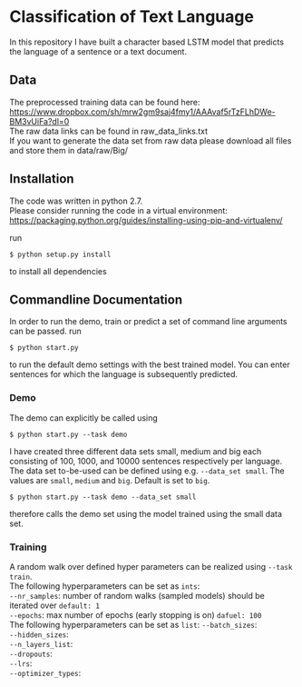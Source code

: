 # Classification of Text Language

In this repository I have built a character based LSTM model that predicts the language of a sentence or a text document.

## Data
The preprocessed training data can be found here: <br/>
https://www.dropbox.com/sh/mrw2gm9saj4fmy1/AAAvaf5rTzFLhDWe-BM3vUiFa?dl=0 <br/>
The raw data links can be found in raw_data_links.txt <br/>
If you want to generate the data set from raw data please download all files and store them in data/raw/Big/ <br/>

## Installation
The code was written in python 2.7. <br/>
Please consider running the code in a virtual environment: <br/>
https://packaging.python.org/guides/installing-using-pip-and-virtualenv/  <br/>

run
```
$ python setup.py install
```
to install all dependencies

## Commandline Documentation
In order to run the demo, train or predict a set of command line arguments can be passed.
run
```
$ python start.py
```
to run the default demo settings with the best trained model. You can enter sentences for which the language is subsequently predicted. <br/>

### Demo 

The demo can explicitly be called using
```
$ python start.py --task demo
```
I have created three different data sets small, medium and big each consisting of 100, 1000, and 10000 sentences respectively per language. The data set to-be-used can be defined using e.g. `--data_set small`. The values are `small`, `medium` and `big`. Default is set to `big`.
```
$ python start.py --task demo --data_set small 
```
therefore calls the demo set using the model trained using the small data set. <br/>

### Training
A random walk over defined hyper parameters can be realized using `--task train`. <br/>
The following hyperparameters can be set as `ints`: <br/>
`--nr_samples`: number of random walks (sampled models) should be iterated over `default: 1` <br/>
`--epochs`: max number of epochs (early stopping is on)  `dafuel: 100` <br/>
The following hyperparameters can be set as `list`:
`--batch_sizes`: <br/>
`--hidden_sizes`: <br/>
`--n_layers_list`: <br/>
`--dropouts`: <br/>
`--lrs`: <br/>
`--optimizer_types`: <br/>
















